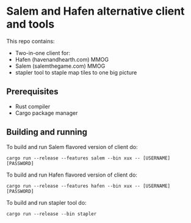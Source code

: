 # Salem and Hafen alternative client and tools #

This repo contains:
- Two-in-one client for:
 - Hafen (havenandhearth.com) MMOG
 - Salem (salemthegame.com) MMOG
- stapler tool to staple map tiles to one big picture

## Prerequisites ##

- Rust compiler
- Cargo package manager

## Building and running ##

To build and run Salem flavored version of client do:
```
cargo run --release --features salem --bin xux -- [USERNAME] [PASSWORD]
```
To build and run Hafen flavored version of client do:
```
cargo run --release --features hafen --bin xux -- [USERNAME] [PASSWORD]
```
To build and run stapler tool do:
```
cargo run --release --bin stapler
```
